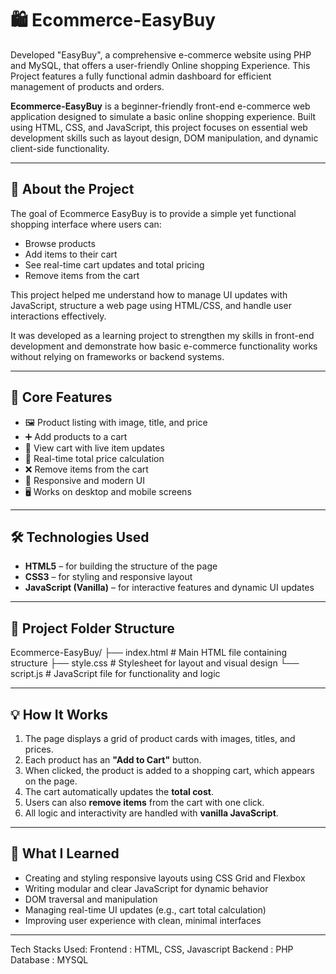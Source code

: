 # 🛍️ Ecommerce-EasyBuy
Developed "EasyBuy", a comprehensive  e-commerce website using PHP and MySQL, that offers a user-friendly Online shopping Experience. This Project features a fully functional admin dashboard for efficient management of products and orders.


**Ecommerce-EasyBuy** is a beginner-friendly front-end e-commerce web application designed to simulate a basic online shopping experience. Built using HTML, CSS, and JavaScript, this project focuses on essential web development skills such as layout design, DOM manipulation, and dynamic client-side functionality.

---

## 📖 About the Project

The goal of Ecommerce EasyBuy is to provide a simple yet functional shopping interface where users can:

- Browse products
- Add items to their cart
- See real-time cart updates and total pricing
- Remove items from the cart

This project helped me understand how to manage UI updates with JavaScript, structure a web page using HTML/CSS, and handle user interactions effectively.

It was developed as a learning project to strengthen my skills in front-end development and demonstrate how basic e-commerce functionality works without relying on frameworks or backend systems.

---

## 🎯 Core Features

- 🖼️ Product listing with image, title, and price
- ➕ Add products to a cart
- 🛒 View cart with live item updates
- 🧮 Real-time total price calculation
- ❌ Remove items from the cart
- 🎨 Responsive and modern UI
- 🖥️ Works on desktop and mobile screens

---

## 🛠️ Technologies Used

- **HTML5** – for building the structure of the page
- **CSS3** – for styling and responsive layout
- **JavaScript (Vanilla)** – for interactive features and dynamic UI updates

---

## 🧱 Project Folder Structure
Ecommerce-EasyBuy/
├── index.html # Main HTML file containing structure
├── style.css # Stylesheet for layout and visual design
└── script.js # JavaScript file for functionality and logic


---

## 💡 How It Works

1. The page displays a grid of product cards with images, titles, and prices.
2. Each product has an **"Add to Cart"** button.
3. When clicked, the product is added to a shopping cart, which appears on the page.
4. The cart automatically updates the **total cost**.
5. Users can also **remove items** from the cart with one click.
6. All logic and interactivity are handled with **vanilla JavaScript**.

---

## 🧠 What I Learned

- Creating and styling responsive layouts using CSS Grid and Flexbox
- Writing modular and clear JavaScript for dynamic behavior
- DOM traversal and manipulation
- Managing real-time UI updates (e.g., cart total calculation)
- Improving user experience with clean, minimal interfaces

---
Tech Stacks Used:
Frontend : HTML, CSS, Javascript
Backend : PHP
Database : MYSQL
